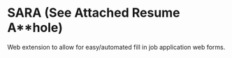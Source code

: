 # SARA (See Attached Resume A**hole)

Web extension to allow for easy/automated fill in job application web forms.
